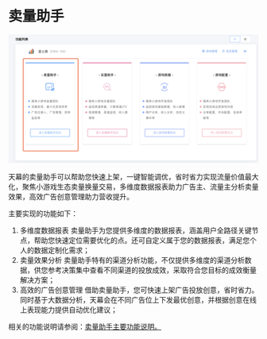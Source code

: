 # 卖量助手

![](../.gitbook/assets/image%20%2880%29.png)

天幕的卖量助手可以帮助您快速上架，一键智能调优，省时省力实现流量价值最大化，聚焦小游戏生态卖量换量交易，多维度数据报表助力广告主、流量主分析卖量效果，高效广告创意管理助力营收提升。

主要实现的功能如下：

1. 多维度数据报表  卖量助手为您提供多维度的数据报表，涵盖用户全路径关键节点，帮助您快速定位需要优化的点。还可自定义属于您的数据报表，满足您个人的数据定制化需求； 
2. 卖量效果分析  卖量助手特有的渠道分析功能，不仅提供多维度的渠道分析数据，供您参考决策集中查看不同渠道的投放成效，采取符合您目标的成效衡量解决方案； 
3. 高效的广告创意管理  借助卖量助手，您可快速上架广告投放创意，省时省力。同时基于大数据分析，天幕会在不同广告位上下发最优创意，并根据创意在线上表现能力提供自动优化建议；

相关的功能说明请参阅：[卖量助手主要功能说明。](main-features/)



